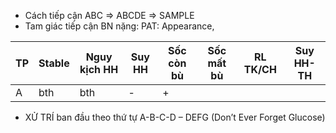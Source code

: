 - Cách tiếp cận ABC => ABCDE => SAMPLE  
- Tam giác tiếp cận BN nặng: PAT: Appearance,   
  
| TP  | Stable | Nguy kịch HH | Suy HH | Sốc còn bù | Sốc mất bù | RL TK/CH | Suy HH-TH |  
| --- | ------ | ------------ | ------ | ---------- | ---------- | -------- | --------- |  
| A   | bth    | bth          | -      | +          |            |          |           |  
  
  
- XỬ TRÍ ban đầu theo thứ tự A-B-C-D – DEFG (Don’t Ever Forget Glucose)
